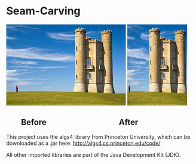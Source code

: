 # Seam-Carving

![Screenshot](docs/images/tower.jpg) ![Screenshot](docs/images/small.jpg)
##         Before                                       After



This project uses the algs4 library from Princeton University, which can be downloaded as a .jar here:
http://algs4.cs.princeton.edu/code/

All other imported libraries are part of the Java Development Kit (JDK).
